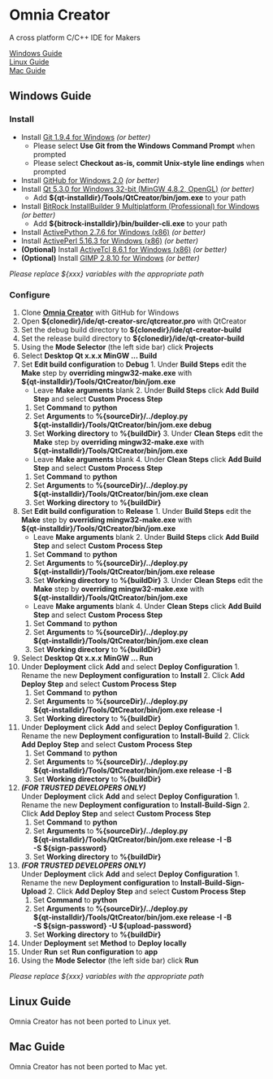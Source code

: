 Omnia Creator
=============

A cross platform C/C++ IDE for Makers

[Windows Guide](#windows-guide)  
[Linux Guide](#linux-guide)  
[Mac Guide](#mac-guide)

Windows Guide
-------------

### Install

* Install [Git 1.9.4 for Windows](http://git-scm.com/download/win) *(or better)*
  * Please select **Use Git from the Windows Command Prompt** when prompted
  * Please select **Checkout as-is, commit Unix-style line endings** when prompted
* Install [GitHub for Windows 2.0](https://windows.github.com) *(or better)*
* Install [Qt 5.3.0 for Windows 32-bit (MinGW 4.8.2, OpenGL)](http://qt-project.org/downloads) *(or better)*
  * Add **${qt-installdir}/Tools/QtCreator/bin/jom.exe** to your path
* Install [BitRock InstallBuilder 9 Multiplatform (Professional) for Windows](http://installbuilder.bitrock.com/download-installbuilder-for-qt-step-2.html) *(or better)*
  * Add **${bitrock-installdir}/bin/builder-cli.exe** to your path
* Install [ActivePython 2.7.6 for Windows (x86)](http://www.activestate.com/activepython/downloads) *(or better)*
* Install [ActivePerl 5.16.3 for Windows (x86)](http://www.activestate.com/activeperl/downloads) *(or better)*
* **(Optional)** Install [ActiveTcl 8.6.1 for Windows (x86)](http://www.activestate.com/activetcl/downloads) *(or better)*
* **(Optional)** Install [GIMP 2.8.10 for Windows](http://www.gimp.org/downloads/) *(or better)*

*Please replace ${xxx} variables with the appropriate path*

### Configure

1. Clone **[Omnia Creator](github-windows://openRepo/https://github.com/omniacreator/omniacreator)** with GitHub for Windows
2. Open **${clonedir}/ide/qt-creator-src/qtcreator.pro** with QtCreator
  1. Set the debug build directory to **${clonedir}/ide/qt-creator-build**
  2. Set the release build directory to **${clonedir}/ide/qt-creator-build**
3. Using the **Mode Selector** (the left side bar) click **Projects**
4. Select **Desktop Qt x.x.x MinGW ... Build**
  1. Set **Edit build configuration** to **Debug**
    1. Under **Build Steps** edit the **Make** step by **overriding mingw32-make.exe** with  
    **${qt-installdir}/Tools/QtCreator/bin/jom.exe**
      * Leave **Make arguments** blank
    2. Under **Build Steps** click **Add Build Step** and select **Custom Process Step**
      1. Set **Command** to **python**
      2. Set **Arguments** to **%{sourceDir}/../deploy.py**  
      **${qt-installdir}/Tools/QtCreator/bin/jom.exe debug**
      3. Set **Working directory** to **%{buildDir}**
    3. Under **Clean Steps** edit the **Make** step by **overriding mingw32-make.exe** with  
    **${qt-installdir}/Tools/QtCreator/bin/jom.exe**
      * Leave **Make arguments** blank
    4. Under **Clean Steps** click **Add Build Step** and select **Custom Process Step**
      1. Set **Command** to **python**
      2. Set **Arguments** to **%{sourceDir}/../deploy.py**  
      **${qt-installdir}/Tools/QtCreator/bin/jom.exe clean**
      3. Set **Working directory** to **%{buildDir}**
  2. Set **Edit build configuration** to **Release**
    1. Under **Build Steps** edit the **Make** step by **overriding mingw32-make.exe** with  
    **${qt-installdir}/Tools/QtCreator/bin/jom.exe**
      * Leave **Make arguments** blank
    2. Under **Build Steps** click **Add Build Step** and select **Custom Process Step**
      1. Set **Command** to **python**
      2. Set **Arguments** to **%{sourceDir}/../deploy.py**  
      **${qt-installdir}/Tools/QtCreator/bin/jom.exe release**
      3. Set **Working directory** to **%{buildDir}**
    3. Under **Clean Steps** edit the **Make** step by **overriding mingw32-make.exe** with  
    **${qt-installdir}/Tools/QtCreator/bin/jom.exe**
      * Leave **Make arguments** blank
    4. Under **Clean Steps** click **Add Build Step** and select **Custom Process Step**
      1. Set **Command** to **python**
      2. Set **Arguments** to **%{sourceDir}/../deploy.py**  
      **${qt-installdir}/Tools/QtCreator/bin/jom.exe clean**
      3. Set **Working directory** to **%{buildDir}**
5. Select **Desktop Qt x.x.x MinGW ... Run**
  1. Under **Deployment** click **Add** and select **Deploy Configuration**
    1. Rename the new **Deployment configuration** to **Install**
    2. Click **Add Deploy Step** and select **Custom Process Step**
      1. Set **Command** to **python**
      2. Set **Arguments** to **%{sourceDir}/../deploy.py**  
      **${qt-installdir}/Tools/QtCreator/bin/jom.exe release -I**
      3. Set **Working directory** to **%{buildDir}**
  2. Under **Deployment** click **Add** and select **Deploy Configuration**
    1. Rename the new **Deployment configuration** to **Install-Build**
    2. Click **Add Deploy Step** and select **Custom Process Step**
      1. Set **Command** to **python**
      2. Set **Arguments** to **%{sourceDir}/../deploy.py**  
      **${qt-installdir}/Tools/QtCreator/bin/jom.exe release -I -B**
      3. Set **Working directory** to **%{buildDir}**
  3. ***(FOR TRUSTED DEVELOPERS ONLY)***  
  Under **Deployment** click **Add** and select **Deploy Configuration**
    1. Rename the new **Deployment configuration** to **Install-Build-Sign**
    2. Click **Add Deploy Step** and select **Custom Process Step**
      1. Set **Command** to **python**
      2. Set **Arguments** to **%{sourceDir}/../deploy.py**  
      **${qt-installdir}/Tools/QtCreator/bin/jom.exe release -I -B**  
      **-S ${sign-password}**
      3. Set **Working directory** to **%{buildDir}**
  4. ***(FOR TRUSTED DEVELOPERS ONLY)***  
  Under **Deployment** click **Add** and select **Deploy Configuration**
    1. Rename the new **Deployment configuration** to **Install-Build-Sign-Upload**
    2. Click **Add Deploy Step** and select **Custom Process Step**
      1. Set **Command** to **python**
      2. Set **Arguments** to **%{sourceDir}/../deploy.py**  
      **${qt-installdir}/Tools/QtCreator/bin/jom.exe release -I -B**  
      **-S ${sign-password} -U ${upload-password}**
      3. Set **Working directory** to **%{buildDir}**
  5. Under **Deployment** set **Method** to **Deploy locally**
  6. Under **Run** set **Run configuration** to **app**
6. Using the **Mode Selector** (the left side bar) click **Run**

*Please replace ${xxx} variables with the appropriate path*

Linux Guide
-----------

Omnia Creator has not been ported to Linux yet.

Mac Guide
---------

Omnia Creator has not been ported to Mac yet.
